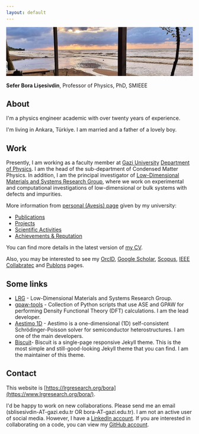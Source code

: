 ```yaml
---
layout: default
---
```


![SBL](assets/topbanner.jpg)

**Sefer Bora Lişesivdin**, Professor of Physics, PhD, SMIEEE

## About
I'm a physics engineer academic with over twenty years of experience.

I'm living in Ankara, Türkiye. I am married and a father of a lovely boy.

## Work
Presently, I am working as a faculty member at [Gazi University](https://www.gazi.edu.tr) [Department of Physics](https://fizik.gazi.edu.tr/). I am the head of the sub-department of Condensed Matter Physics. In addition, I am the principal investigator of [Low-Dimensional Materials and Systems Research Group](https://lrgresearch.org), where we work on experimental and computational investigations of low-dimensional or bulk systems with defects and impurities. 

More information from [personal (Avesis) page](https://avesis.gazi.edu.tr/bora) given by my university:
* [Publications](https://avesis.gazi.edu.tr/bora/publications)
* [Projects](https://avesis.gazi.edu.tr/bora/projects)
* [Scientific Activities](https://avesis.gazi.edu.tr/bora/scientificactivities)
* [Achievements & Reputation](https://avesis.gazi.edu.tr/bora/achievements)

You can find more details in the latest version of [my CV](https://docs.google.com/document/d/17ETxplWt5YEW4qO2rn3N9UFrbDlAp61TotbXeOxZV1g/edit?usp=sharing).

Also, you may be interested to see my [OrcID](https://orcid.org/0000-0001-9635-6770), [Google Scholar](https://scholar.google.com.tr/citations?user=WpVqsEkAAAAJ), [Scopus](https://www.scopus.com/authid/detail.uri?authorId=16242267700), [IEEE Collabratec](https://ieee-collabratec.ieee.org/app/p/sblisesivdin) and [Publons](https://publons.com/researcher/A-9748-2008) pages.

## Some links
- [LRG](https://lrgresearch.org) - Low-Dimensional Materials and Systems Research Group.
- [gpaw-tools](http://www.lrgresearch.org/gpaw-tools/) - Collection of Python scripts that use ASE and GPAW for performing Density Functional Theory (DFT) calculations. I am the lead developer.
- [Aestimo 1D](https://aestimosolver.github.io/aestimo/) - Aestimo is a one-dimensional (1D) self-consistent Schrödinger-Poisson solver for semiconductor heterostructures. I am one of the main developers.
- [Biscuit](https://sblisesivdin.github.io/biscuit/)- Biscuit is a single-page responsive Jekyll theme. This is the most simple and still-good-looking Jekyll theme that you can find. I am the maintainer of this theme.

## Contact
This website is [https://lrgresearch.org/bora](https://www.lrgresearch.org/bora/). 

I'd be happy to work on new collaborations. Please send me an email (sblisesivdin-AT-gazi.edu.tr OR bora-AT-gazi.edu.tr). I am not an active user of social media. However, I have a [LinkedIn account](https://www.linkedin.com/in/sblisesivdin). If you are interested in collaborating on a code, you can view my [GitHub account](https://github.com/sblisesivdin).
